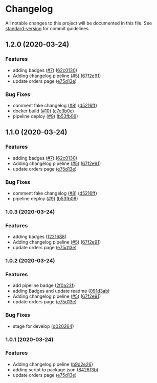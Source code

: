 # Changelog

All notable changes to this project will be documented in this file. See [standard-version](https://github.com/conventional-changelog/standard-version) for commit guidelines.

## 1.2.0 (2020-03-24)


### Features

* adding badges ([#7](https://github.com/SimonHuet/shound-front/issues/7)) ([62c0130](https://github.com/SimonHuet/shound-front/commit/62c01301886b9111237b3d2327c7bdc67dd11e80))
* Adding changelog pipeline ([#5](https://github.com/SimonHuet/shound-front/issues/5)) ([67f2e91](https://github.com/SimonHuet/shound-front/commit/67f2e917058816db0af5a490d5ec087656fa71bf))
* update orders page ([e75d13e](https://github.com/SimonHuet/shound-front/commit/e75d13e1943a882822e31ee8a9adf4b8af12dfb5))


### Bug Fixes

* comment fake changelog ([#8](https://github.com/SimonHuet/shound-front/issues/8)) ([d5216ff](https://github.com/SimonHuet/shound-front/commit/d5216ff0bf9099cd1c4381285bf69c774f573197))
* docker build ([#10](https://github.com/SimonHuet/shound-front/issues/10)) ([c7e3b0e](https://github.com/SimonHuet/shound-front/commit/c7e3b0e2dfd2eaa12b254b76771efbce31cea45d))
* pipeline deploy ([#9](https://github.com/SimonHuet/shound-front/issues/9)) ([b53fb06](https://github.com/SimonHuet/shound-front/commit/b53fb069b4490489c84fcb7f39ad2915bf3896b2))

## 1.1.0 (2020-03-24)


### Features

* adding badges ([#7](https://github.com/SimonHuet/shound-front/issues/7)) ([62c0130](https://github.com/SimonHuet/shound-front/commit/62c01301886b9111237b3d2327c7bdc67dd11e80))
* Adding changelog pipeline ([#5](https://github.com/SimonHuet/shound-front/issues/5)) ([67f2e91](https://github.com/SimonHuet/shound-front/commit/67f2e917058816db0af5a490d5ec087656fa71bf))
* update orders page ([e75d13e](https://github.com/SimonHuet/shound-front/commit/e75d13e1943a882822e31ee8a9adf4b8af12dfb5))


### Bug Fixes

* comment fake changelog ([#8](https://github.com/SimonHuet/shound-front/issues/8)) ([d5216ff](https://github.com/SimonHuet/shound-front/commit/d5216ff0bf9099cd1c4381285bf69c774f573197))
* pipeline deploy ([#9](https://github.com/SimonHuet/shound-front/issues/9)) ([b53fb06](https://github.com/SimonHuet/shound-front/commit/b53fb069b4490489c84fcb7f39ad2915bf3896b2))

### 1.0.3 (2020-03-24)


### Features

* adding badges ([1221688](https://github.com/SimonHuet/shound-front/commit/1221688fb74e8a05f6ba0c27196052363b2ac8cf))
* Adding changelog pipeline ([#5](https://github.com/SimonHuet/shound-front/issues/5)) ([67f2e91](https://github.com/SimonHuet/shound-front/commit/67f2e917058816db0af5a490d5ec087656fa71bf))
* update orders page ([e75d13e](https://github.com/SimonHuet/shound-front/commit/e75d13e1943a882822e31ee8a9adf4b8af12dfb5))

### 1.0.2 (2020-03-24)


### Features

* add pipeline badge ([2f0a23f](https://github.com/SimonHuet/shound-front/commit/2f0a23feb4bf0bbed375a819d5fec668a0e27951))
* adding Badges and update readme ([091d3ab](https://github.com/SimonHuet/shound-front/commit/091d3ab7f75d46ad80fef37edfc056a35bc15dc2))
* Adding changelog pipeline ([#5](https://github.com/SimonHuet/shound-front/issues/5)) ([67f2e91](https://github.com/SimonHuet/shound-front/commit/67f2e917058816db0af5a490d5ec087656fa71bf))
* update orders page ([e75d13e](https://github.com/SimonHuet/shound-front/commit/e75d13e1943a882822e31ee8a9adf4b8af12dfb5))


### Bug Fixes

* stage for develop ([d020264](https://github.com/SimonHuet/shound-front/commit/d020264710c626907ab636277a026f9b8456c5aa))

### 1.0.1 (2020-03-24)


### Features

* Adding changelog pipeline ([b9d2e26](https://github.com/SimonHuet/shound-front/commit/b9d2e261d6c39873b58215f33961d9f76f0fe0c8))
* adding script to package.json ([8426f3b](https://github.com/SimonHuet/shound-front/commit/8426f3bec332fb111279ad017493b263d431a633))
* update orders page ([e75d13e](https://github.com/SimonHuet/shound-front/commit/e75d13e1943a882822e31ee8a9adf4b8af12dfb5))

